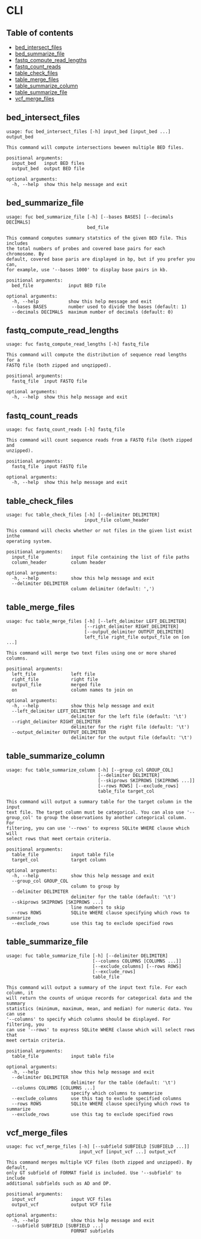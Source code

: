 # CLI

## Table of contents

* [bed_intersect_files](#bed_intersect_files) 
* [bed_summarize_file](#bed_summarize_file) 
* [fastq_compute_read_lengths](#fastq_compute_read_lengths) 
* [fastq_count_reads](#fastq_count_reads) 
* [table_check_files](#table_check_files) 
* [table_merge_files](#table_merge_files) 
* [table_summarize_column](#table_summarize_column) 
* [table_summarize_file](#table_summarize_file) 
* [vcf_merge_files](#vcf_merge_files) 

## bed_intersect_files <a name="bed_intersect_files"></a>

```
usage: fuc bed_intersect_files [-h] input_bed [input_bed ...] output_bed

This command will compute intersections beween multiple BED files.

positional arguments:
  input_bed   input BED files
  output_bed  output BED file

optional arguments:
  -h, --help  show this help message and exit
```

## bed_summarize_file <a name="bed_summarize_file"></a>

```
usage: fuc bed_summarize_file [-h] [--bases BASES] [--decimals DECIMALS]
                              bed_file

This command computes summary statstics of the given BED file. This includes
the total numbers of probes and covered base pairs for each chromosome. By
default, covered base paris are displayed in bp, but if you prefer you can,
for example, use '--bases 1000' to display base pairs in kb.

positional arguments:
  bed_file             input BED file

optional arguments:
  -h, --help           show this help message and exit
  --bases BASES        number used to divide the bases (default: 1)
  --decimals DECIMALS  maximum number of decimals (default: 0)
```

## fastq_compute_read_lengths <a name="fastq_compute_read_lengths"></a>

```
usage: fuc fastq_compute_read_lengths [-h] fastq_file

This command will compute the distribution of sequence read lengths for a
FASTQ file (both zipped and unqzipped).

positional arguments:
  fastq_file  input FASTQ file

optional arguments:
  -h, --help  show this help message and exit
```

## fastq_count_reads <a name="fastq_count_reads"></a>

```
usage: fuc fastq_count_reads [-h] fastq_file

This command will count sequence reads from a FASTQ file (both zipped and
unzipped).

positional arguments:
  fastq_file  input FASTQ file

optional arguments:
  -h, --help  show this help message and exit
```

## table_check_files <a name="table_check_files"></a>

```
usage: fuc table_check_files [-h] [--delimiter DELIMITER]
                             input_file column_header

This command will checks whether or not files in the given list exist inthe
operating system.

positional arguments:
  input_file            input file containing the list of file paths
  column_header         column header

optional arguments:
  -h, --help            show this help message and exit
  --delimiter DELIMITER
                        column delimiter (default: ',')
```

## table_merge_files <a name="table_merge_files"></a>

```
usage: fuc table_merge_files [-h] [--left_delimiter LEFT_DELIMITER]
                             [--right_delimiter RIGHT_DELIMITER]
                             [--output_delimiter OUTPUT_DELIMITER]
                             left_file right_file output_file on [on ...]

This command will merge two text files using one or more shared columns.

positional arguments:
  left_file             left file
  right_file            right file
  output_file           merged file
  on                    column names to join on

optional arguments:
  -h, --help            show this help message and exit
  --left_delimiter LEFT_DELIMITER
                        delimiter for the left file (default: '\t')
  --right_delimiter RIGHT_DELIMITER
                        delimiter for the right file (default: '\t')
  --output_delimiter OUTPUT_DELIMITER
                        delimiter for the output file (default: '\t')
```

## table_summarize_column <a name="table_summarize_column"></a>

```
usage: fuc table_summarize_column [-h] [--group_col GROUP_COL]
                                  [--delimiter DELIMITER]
                                  [--skiprows SKIPROWS [SKIPROWS ...]]
                                  [--rows ROWS] [--exclude_rows]
                                  table_file target_col

This command will output a summary table for the target column in the input
text file. The target column must be categorical. You can also use '--
group_col' to group the observations by another categorical column. For
filtering, you can use '--rows' to express SQLite WHERE clause which will
select rows that meet certain criteria.

positional arguments:
  table_file            input table file
  target_col            target column

optional arguments:
  -h, --help            show this help message and exit
  --group_col GROUP_COL
                        column to group by
  --delimiter DELIMITER
                        delimiter for the table (default: '\t')
  --skiprows SKIPROWS [SKIPROWS ...]
                        line numbers to skip
  --rows ROWS           SQLite WHERE clause specifying which rows to summarize
  --exclude_rows        use this tag to exclude specified rows
```

## table_summarize_file <a name="table_summarize_file"></a>

```
usage: fuc table_summarize_file [-h] [--delimiter DELIMITER]
                                [--columns COLUMNS [COLUMNS ...]]
                                [--exclude_columns] [--rows ROWS]
                                [--exclude_rows]
                                table_file

This command will output a summary of the input text file. For each column, it
will return the counts of unique records for categorical data and the summary
statistics (minimum, maximum, mean, and median) for numeric data. You can use
'--columns' to specify which columns should be displayed. For filtering, you
can use '--rows' to express SQLite WHERE clause which will select rows that
meet certain criteria.

positional arguments:
  table_file            input table file

optional arguments:
  -h, --help            show this help message and exit
  --delimiter DELIMITER
                        delimiter for the table (default: '\t')
  --columns COLUMNS [COLUMNS ...]
                        specify which columns to summarize
  --exclude_columns     use this tag to exclude specified columns
  --rows ROWS           SQLite WHERE clause specifying which rows to summarize
  --exclude_rows        use this tag to exclude specified rows
```

## vcf_merge_files <a name="vcf_merge_files"></a>

```
usage: fuc vcf_merge_files [-h] [--subfield SUBFIELD [SUBFIELD ...]]
                           input_vcf [input_vcf ...] output_vcf

This command merges multiple VCF files (both zipped and unzipped). By default,
only GT subfield of FORMAT field is included. Use '--subfield' to include
additional subfields such as AD and DP.

positional arguments:
  input_vcf             input VCF files
  output_vcf            output VCF file

optional arguments:
  -h, --help            show this help message and exit
  --subfield SUBFIELD [SUBFIELD ...]
                        FORMAT subfields
```

